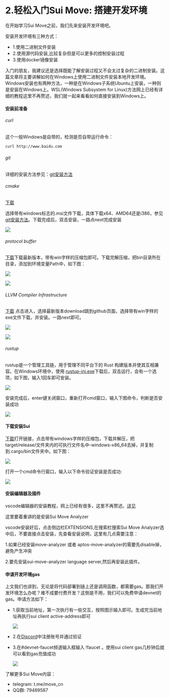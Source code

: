 # 2.轻松入门Sui Move: 搭建开发环境
在开始学习Sui Move之前，我们先来安装开发环境吧。

安装开发环境有三种方式：

- 1.使用二进制文件安装
- 2.使用源代码安装,比较复杂但是可以更多的控制安装过程
- 3.使用docker镜像安装

入门的朋友，我建议还是选择既能了解安装过程又不会太过复杂的二进制安装。这篇文章将主要讲解如何在Windows上使用二进制文件安装本地开发环境。Windows安装也有两种方法，一种是在Windows子系统Ubuntu上安装，一种则是安装在Windows上。WSL(Windows Subsystem for Linux)方法网上已经有详细的教程这里不再赘述，我们就一起来看看如何直接安装到Windows上。

#### 安装前准备

###### curl

这个一般Windows是自带的，检测是否自带运行命令：

```bash
curl http://www.baidu.com
```

###### git

详细的安装方法参见：[git安装方法](https://zhuanlan.zhihu.com/p/443527549)

###### cmake

[下载](https://cmake.org/download/)

选择带有windows标志的.msi文件下载，具体下载x64、AMD64还是i386，参见[git安装方法](https://zhuanlan.zhihu.com/p/443527549)。下载完成后，双击安装，一路点next完成安装

![](../pic/cmake_installer.jpg)

###### protocol buffer

[下载](https://github.com/protocolbuffers/protobuf/releases)下载最新版本，带有win字样的压缩包即可。下载完解压缩，把bin目录所在目录，添加到环境变量Path中，如下图：

![](../pic/protocol.jpg)

![](../pic/protocol_path.jpg)

######  LLVM Compiler Infrastructure

[下载](https://releases.llvm.org/) 点击进入，选择最新版本download跳到github页面，选择带有win字样的exe文件下载，并安装。一路next即可。

![](../pic/llvm_download.jpg)

![](../pic/llvm_github.jpg)

###### rustup

rustup是一个管理工具链，用于管理不同平台下的 Rust 构建版本并使其互相兼容。在Windows环境中，使用 [rustup-ini.exe](https://www.rust-lang.org/zh-CN/tools/install)下载后，双击运行，会有一个选项，如下图，输入1回车即可安装。

![](../pic/install_rustup.png)

安装完成后，enter键关闭窗口，重新打开cmd窗口，输入下图命令，判断是否安装成功

![](../pic/rustc.jpg)

#### 下载安装Sui

[下载](https://github.com/MystenLabs/sui/releases)打开链接，点击带有windows字样的压缩包，下载并解压，把target/release/文件夹内的可执行文件名中-windows-x86_64去掉，并复制到.cargo/bin文件夹中。如下图：

![](../pic/sui_exec.png)

打开一个cmd命令行窗口，输入以下命令验证安装是否成功:

![](../pic/sui_installed.png)

#### 安装编辑器及插件

vscode编辑器的安装教程，网上已经有很多，这里不再赘述。[详见](https://blog.csdn.net/msdcp/article/details/127033151)

这里要着重讲的是安装Sui Move Analyzer

vscode安装好后，点击侧边栏EXTENSIONS,在搜索栏搜索Sui Move Analyzer选中后，不要直接点击安装，先查看安装说明，这里有几点需要注意：

1.如果已经安装move-analyzer 或者 aptos-move-analyzer的需要先disable掉，避免产生冲突

2.要先安装sui-move-analyzer language server,然后再安装此插件。

#### 申请开发环境gas

上文我们也讲到，无论是将代码部署到链上还是调用函数，都需要gas。那我们开发环境怎么办呢？难不成要付费开发？这倒是不用，我们可以免费申请devnet的gas。申请方法如下：

- 1.获取当前地址，第一次执行有一些交互，按照图示输入即可。生成完当前地址再执行sui client active-address即可

  ![](../pic/gas.png)

- 2.在[Discord](https://blog.csdn.net/msdcp/article/details/127033151)中注册账号并通过验证

- 3.在#devnet-faucet频道输入框输入 !faucet <WALLET ADDRESS> 。使用sui client gas几秒钟后就可以看到gas充值成功

  ![](../pic/get_gas.png)



了解更多Sui Move内容：

- telegram: t.me/move_cn
- QQ群: 79489587